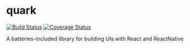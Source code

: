 # quark

[![Build Status](https://travis-ci.org/AlecAivazis/quark.svg?branch=master)](https://travis-ci.org/AlecAivazis/quark)
[![Coverage Status](https://coveralls.io/repos/github/AlecAivazis/quark/badge.svg?branch=master)](https://coveralls.io/github/AlecAivazis/quark?branch=master)

A batteries-included library for building UIs with React and ReactNative
